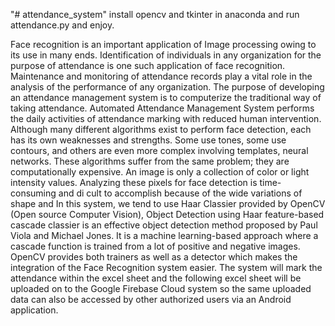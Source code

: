 "# attendance_system" 
install opencv and tkinter in anaconda and run attendance.py and enjoy.

Face recognition is an important application of Image processing owing to its use in many ends. 
Identification of individuals in any organization for the purpose of attendance is one such application of face recognition. 
Maintenance and monitoring of attendance records play a vital role in the analysis of the performance of any organization. 
The purpose of developing an attendance management system is to computerize the traditional way of taking attendance. Automated Attendance Management System performs the daily activities of attendance marking with reduced human intervention. 
Although many different algorithms exist to perform face detection, each has its own weaknesses and strengths. 
Some use tones, some use contours, and others are even more complex involving templates, neural networks. 
These algorithms suffer from the same problem; they are computationally expensive. 
An image is only a collection of color or light intensity values. 
Analyzing these pixels for face detection is time-consuming and di cult to accomplish because of the wide variations of shape and In this system, we tend to use Haar Classier provided by OpenCV (Open source Computer Vision), Object Detection using Haar feature-based cascade classier is an effective object detection method proposed by Paul Viola and Michael Jones. 
It is a machine learning-based approach where a cascade function is trained from a lot of positive and negative images. 
OpenCV provides both trainers as well as a detector which makes the integration of the Face Recognition system easier. 
The system will mark the attendance within the excel sheet and the following excel sheet will be uploaded on to the Google Firebase Cloud system so the same uploaded data can also be accessed by other authorized users via an Android application.

